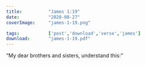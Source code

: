 ```yaml
---
title:          "James 1:19"
date:           "2020-08-27"
coverImage:     "james-1-19.png"

tags:           ['post','download','verse','james']
download:       "james-1-19.pdf"
---
```


“My dear brothers and sisters, understand this:”
